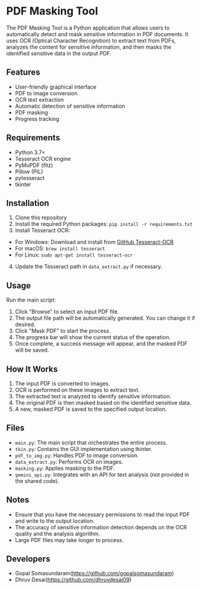 # PDF Masking Tool

The PDF Masking Tool is a Python application that allows users to automatically detect and mask sensitive information in PDF documents. It uses OCR (Optical Character Recognition) to extract text from PDFs, analyzes the content for sensitive information, and then masks the identified sensitive data in the output PDF.

## Features

- User-friendly graphical interface
- PDF to image conversion
- OCR text extraction
- Automatic detection of sensitive information
- PDF masking
- Progress tracking

## Requirements

- Python 3.7+
- Tesseract OCR engine
- PyMuPDF (fitz)
- Pillow (PIL)
- pytesseract
- tkinter

## Installation

1. Clone this repository
2. Install the required Python packages: `pip install -r requirements.txt`
3. Install Tesseract OCR:
- For Windows: Download and install from [GitHub Tesseract-OCR](https://github.com/UB-Mannheim/tesseract/wiki)
- For macOS: `brew install tesseract`
- For Linux: `sudo apt-get install tesseract-ocr`

4. Update the Tesseract path in `data_extract.py` if necessary.

## Usage

Run the main script:
1. Click "Browse" to select an input PDF file.
2. The output file path will be automatically generated. You can change it if desired.
3. Click "Mask PDF" to start the process.
4. The progress bar will show the current status of the operation.
5. Once complete, a success message will appear, and the masked PDF will be saved.

## How It Works

1. The input PDF is converted to images.
2. OCR is performed on these images to extract text.
3. The extracted text is analyzed to identify sensitive information.
4. The original PDF is then masked based on the identified sensitive data.
5. A new, masked PDF is saved to the specified output location.

## Files

- `main.py`: The main script that orchestrates the entire process.
- `tkin.py`: Contains the GUI implementation using tkinter.
- `pdf_to_img.py`: Handles PDF to image conversion.
- `data_extract.py`: Performs OCR on images.
- `masking.py`: Applies masking to the PDF.
- `gemini_api.py`: Integrates with an API for text analysis (not provided in the shared code).

## Notes

- Ensure that you have the necessary permissions to read the input PDF and write to the output location.
- The accuracy of sensitive information detection depends on the OCR quality and the analysis algorithm.
- Large PDF files may take longer to process.

## Developers

- Gopal Somasundaram(https://github.com/gopalsomasundaram)
- Dhruv Desai(https://github.com/dhruvdesai09)
